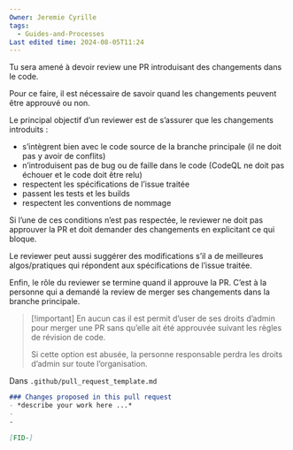 ```yaml
---
Owner: Jeremie Cyrille
tags:
  - Guides-and-Processes
Last edited time: 2024-08-05T11:24
---
```

Tu sera amené à devoir review une PR introduisant des changements dans le code.

Pour ce faire, il est nécessaire de savoir quand les changements peuvent être approuvé ou non.

  

Le principal objectif d’un reviewer est de s’assurer que les changements introduits :

- s’intègrent bien avec le code source de la branche principale (il ne doit pas y avoir de conflits)
- n’introduisent pas de bug ou de faille dans le code (CodeQL ne doit pas échouer et le code doit être relu)
- respectent les spécifications de l’issue traitée
- passent les tests et les builds
- respectent les conventions de nommage

Si l’une de ces conditions n’est pas respectée, le reviewer ne doit pas approuver la PR et doit demander des changements en explicitant ce qui bloque.

  

Le reviewer peut aussi suggérer des modifications s’il a de meilleures algos/pratiques qui répondent aux spécifications de l’issue traitée.

  

Enfin, le rôle du reviewer se termine quand il approuve la PR. C’est à la personne qui a demandé la review de merger ses changements dans la branche principale.

  

> [!important] En aucun cas il est permit d’user de ses droits d’admin pour merger une PR sans qu’elle ait été approuvée suivant les règles de révision de code.
> 
>   
> Si cette option est abusée, la personne responsable perdra les droits d’admin sur toute l’organisation.  

  

Dans `.github/pull_request_template.md`

```Markdown
### Changes proposed in this pull request
- *describe your work here ...*
- 
-

[FID-]
```